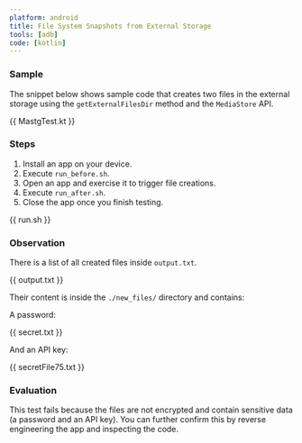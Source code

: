 ```yaml
---
platform: android
title: File System Snapshots from External Storage 
tools: [adb]
code: [kotlin]
---
```


### Sample

The snippet below shows sample code that creates two files in the external storage using the `getExternalFilesDir` method and the `MediaStore` API.

{{ MastgTest.kt }}

### Steps

1. Install an app on your device.
2. Execute `run_before.sh`.
3. Open an app and exercise it to trigger file creations.
4. Execute `run_after.sh`.
5. Close the app once you finish testing.

{{ run.sh }}

### Observation

There is a list of all created files inside `output.txt`.

{{ output.txt }}

Their content is inside the `./new_files/` directory and contains:

A password:

{{ secret.txt }}

And an API key:

{{ secretFile75.txt }}

### Evaluation

This test fails because the files are not encrypted and contain sensitive data (a password and an API key). You can further confirm this by reverse engineering the app and inspecting the code.
